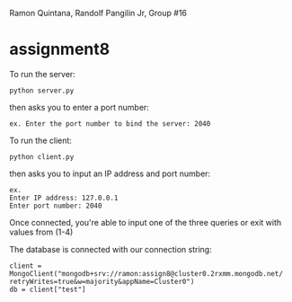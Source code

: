 Ramon Quintana, 
Randolf Pangilin Jr,
Group #16
# assignment8

To run the server:
```
python server.py
```
then asks you to enter a port number:
```
ex. Enter the port number to bind the server: 2040
```

To run the client:
```
python client.py
```
then asks you to input an IP address and port number:
```
ex.
Enter IP address: 127.0.0.1 
Enter port number: 2040
```

Once connected, you're able to input one of the three queries or exit with values from (1-4)

The database is connected with our connection string:
```
client = MongoClient("mongodb+srv://ramon:assign8@cluster0.2rxmm.mongodb.net/ retryWrites=true&w=majority&appName=Cluster0")
db = client["test"]
```
